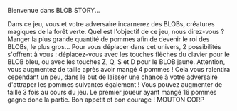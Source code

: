Bienvenue dans BLOB STORY...

Dans ce jeu, vous et votre adversaire incarnerez des BLOBs, créatures magiques de la forêt verte. Quel est l\'objectif de ce jeu, nous direz-vous ? Manger la plus grande quantité de pommes afin de devenir le roi des BLOBs, le plus gros... Pour vous déplacer dans cet univers, 2 possibilités s\'offrent à vous : déplacez-vous avec les touches flèches du clavier pour le BLOB bleu, ou avec les touches Z, Q, S et D pour le BLOB jaune.
Attention, vous augmentez de taille après avoir mangé 4 pommes ! Cela vous ralentira cependant un peu, dans le but de laisser une chance à votre adversaire d\'attraper les pommes suivantes également ! Vous pouvez augmenter de taille 3 fois au cours du jeu. Le premier joueur ayant mangé 16 pommes gagne donc la partie.
Bon appétit et bon courage !
MOUTON CORP

